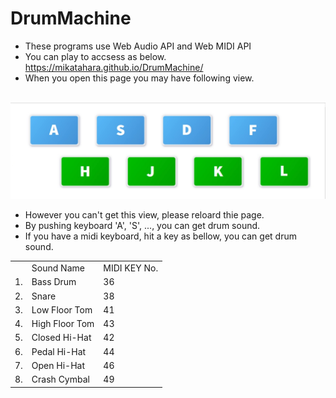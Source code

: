 # DrumMachine
- These programs use Web Audio API and Web MIDI API
- You can play to accsess as below. https://mikatahara.github.io/DrumMachine/<br>
- When you open this page you may have following view.<br>

<br>
<img src="DrumMachineImage.jpg">
<br>

- However you can't get this view, please reloard thie page.<br>
- By pushing keyboard 'A', 'S', ..., you can get drum sound.<br>
- If you have a midi keyboard, hit a key as bellow, you can get drum sound.<br>

<table>
<tr><td>  </td><td>Sound Name</td><td>MIDI KEY No.</td></tr>
<tr><td>1.</td><td>Bass Drum</td><td>36</td></tr>
<tr><td>2.</td><td>Snare</td><td>38</td></tr>
<tr><td>3.</td><td>Low Floor Tom</td><td>41</td></tr>
<tr><td>4.</td><td>High Floor Tom</td><td>43</td></tr>
<tr><td>5.</td><td>Closed Hi-Hat</td><td>42</td></tr>
<tr><td>6.</td><td>Pedal Hi-Hat</td><td>44</td></tr>
<tr><td>7.</td><td>Open Hi-Hat</td><td>46</td></tr>
<tr><td>8.</td><td>Crash Cymbal</td><td>49</td></tr>
</table>
